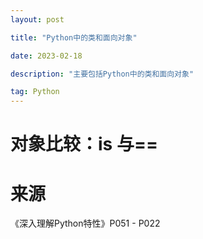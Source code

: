 ```yaml
---
layout: post

title: "Python中的类和面向对象"

date: 2023-02-18

description: "主要包括Python中的类和面向对象"

tag: Python
---
```

# 对象比较：is 与==



# 来源

《深入理解Python特性》P051 - P022
